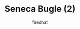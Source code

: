 ---
media: "images/art/firedhat/seneca_bugle_2.png"
title: Seneca Bugle (2)
author: [firedhat]
desc: A clipping of the in-universe Seneca Bugle newspaper, dated 5 months after the final round.
---